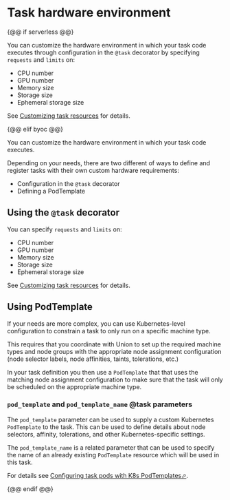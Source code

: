 # Task hardware environment

{@@ if serverless @@}

You can customize the hardware environment in which your task code executes through configuration in the `@task` decorator by specifying `requests` and `limits` on:

* CPU number
* GPU number
* Memory size
* Storage size
* Ephemeral storage size

See [Customizing task resources](./customizing-task-resources) for details.

{@@ elif byoc @@}

You can customize the hardware environment in which your task code executes.

Depending on your needs, there are two different of ways to define and register tasks with their own custom hardware requirements:

* Configuration in the `@task` decorator
* Defining a PodTemplate

## Using the `@task` decorator

You can specify `requests` and `limits` on:

* CPU number
* GPU number
* Memory size
* Storage size
* Ephemeral storage size

See [Customizing task resources](./customizing-task-resources) for details.

## Using PodTemplate

If your needs are more complex, you can use Kubernetes-level configuration to constrain a task to only run on a specific machine type.

This requires that you coordinate with Union to set up the required machine types and node groups with the appropriate node assignment configuration (node selector labels, node affinities, taints, tolerations, etc.)

In your task definition you then use a `PodTemplate` that that uses the matching node assignment configuration to make sure that the task will only be scheduled on the appropriate machine type.

### `pod_template` and `pod_template_name` @task parameters

The `pod_template` parameter can be used to supply a custom Kubernetes `PodTemplate` to the task.
This can be used to define details about node selectors, affinity, tolerations, and other Kubernetes-specific settings.

The `pod_template_name` is a related parameter that can be used to specify the name of an already existing `PodTemplate` resource which will be used in this task.

For details see [Configuring task pods with K8s PodTemplates&#x2B00;](https://docs.flyte.org/en/latest/deployment/configuration/general.html#deployment-configuration-general).

{@@ endif @@}